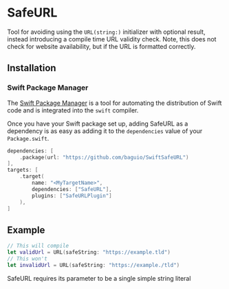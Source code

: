 # SafeURL

Tool for avoiding using the `URL(string:)` initializer with optional result, instead introducing a compile time URL validity check. Note, this does not check for website availability, but if the URL is formatted correctly.

## Installation

### Swift Package Manager

The [Swift Package Manager](https://swift.org/package-manager/) is a tool for automating the distribution of Swift code and is integrated into the `swift` compiler. 

Once you have your Swift package set up, adding SafeURL as a dependency is as easy as adding it to the `dependencies` value of your `Package.swift`.

```swift
dependencies: [
    .package(url: "https://github.com/baguio/SwiftSafeURL")
],
targets: [
    .target(
        name: "<MyTargetName>",
        dependencies: ["SafeURL"],
        plugins: ["SafeURLPlugin"]
    ),
]
```

## Example

```swift
// This will compile
let validUrl = URL(safeString: "https://example.tld")
// This won't
let invalidUrl = URL(safeString: "https://example./tld")
```

SafeURL requires its parameter to be a single simple string literal 
